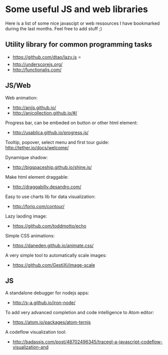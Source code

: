 # Some useful JS and web libraries

Here is a list of some nice javascipt or web ressources I have bookmarked during the last months.
Feel free to add stuff ;)

## Utility library for common programming tasks

* https://github.com/dtao/lazy.js ⭐
* http://underscorejs.org/
* http://functionaljs.com/

## JS/Web

Web animation:
* http://anijs.github.io/
* http://anicollection.github.io/#/

Progress bar, can be embeded on button or other html element:
* http://usablica.github.io/progress.js/

Tooltip, popover, select menu and first tour guide:
http://tether.io/docs/welcome/

Dynamique shadow:
* http://bigspaceship.github.io/shine.js/

Make html element draggable:
* http://draggabilly.desandro.com/

Easy to use charts lib for data visualization:
* http://forio.com/contour/

Lazy laoding image:
* https://github.com/toddmotto/echo

Simple CSS animations:
* https://daneden.github.io/animate.css/

A very simple tool to automatically scale images:
* https://github.com/GestiXi/image-scale

## JS

A standalone debugger for nodejs apps:
* http://s-a.github.io/iron-node/

To add very advanced completion and code intelligence to Atom editor:
* https://atom.io/packages/atom-ternjs

A codeflow visualization tool:
* http://badassjs.com/post/48702496345/tracegl-a-javascript-codeflow-visualization-and
